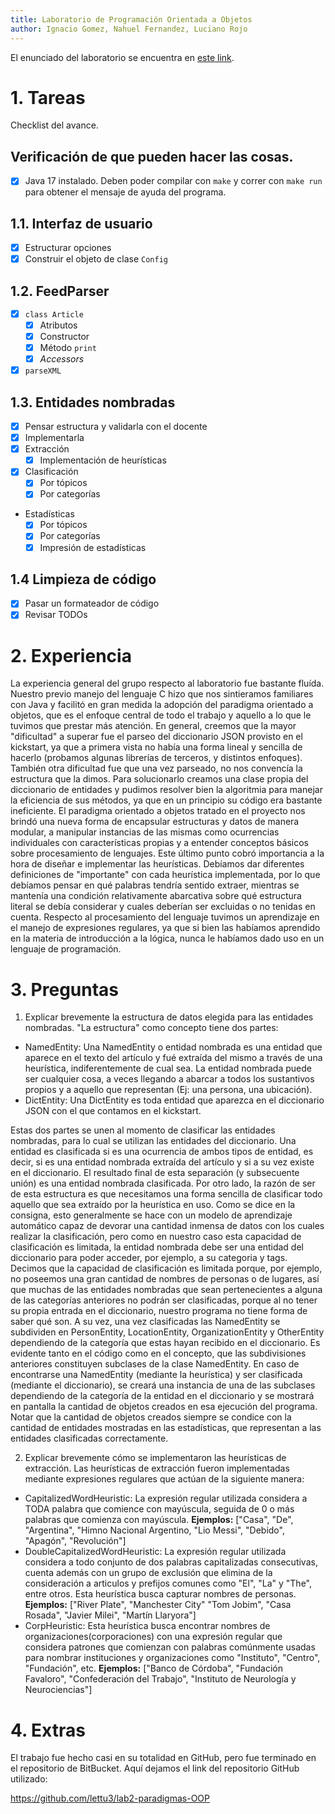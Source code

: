 ```yaml
---
title: Laboratorio de Programación Orientada a Objetos
author: Ignacio Gomez, Nahuel Fernandez, Luciano Rojo
---
```


El enunciado del laboratorio se encuentra en [este link](https://docs.google.com/document/d/1wLhuEOjhdLwgZ4rlW0AftgKD4QIPPx37Dzs--P1gIU4/edit#heading=h.xe9t6iq9fo58).

# 1. Tareas
Checklist del avance.

## Verificación de que pueden hacer las cosas.
- [x] Java 17 instalado. Deben poder compilar con `make` y correr con `make run` para obtener el mensaje de ayuda del programa.

## 1.1. Interfaz de usuario
- [x] Estructurar opciones
- [x] Construir el objeto de clase `Config`

## 1.2. FeedParser
- [x] `class Article`
    - [x] Atributos
    - [x] Constructor
    - [x] Método `print`
    - [x] _Accessors_
- [x] `parseXML`

## 1.3. Entidades nombradas
- [x] Pensar estructura y validarla con el docente
- [x] Implementarla
- [x] Extracción
    - [x] Implementación de heurísticas
- [x] Clasificación
    - [x] Por tópicos
    - [x] Por categorías
- Estadísticas
    - [x] Por tópicos
    - [x] Por categorías
    - [x] Impresión de estadísticas

## 1.4 Limpieza de código
- [x] Pasar un formateador de código
- [x] Revisar TODOs

# 2. Experiencia

La experiencia general del grupo respecto al laboratorio fue bastante fluída. Nuestro previo manejo del lenguaje C hizo que nos sintieramos familiares con Java y facilitó en gran medida la adopción del paradigma orientado a objetos, que es el enfoque central de todo el trabajo y aquello a lo que le tuvimos que prestar más atención.
En general, creemos que la mayor "dificultad" a superar fue el parseo del diccionario JSON provisto en el kickstart, ya que a primera vista no había una forma lineal y sencilla de hacerlo (probamos algunas librerías de terceros, y distintos enfoques). También otra dificultad fue que una vez parseado, no nos convencía la estructura que la dimos. Para solucionarlo creamos una clase propia del diccionario de entidades y pudimos resolver bien la algoritmia para manejar la eficiencia de sus métodos, ya que en un principio su código era bastante ineficiente.
El paradigma orientado a objetos tratado en el proyecto nos brindó una nueva forma de encapsular estructuras y datos de manera modular, a manipular instancias de las mismas como ocurrencias individuales con características propias y a entender conceptos básicos sobre procesamiento de lenguajes.
Este último punto cobró importancia a la hora de diseñar e implementar las heurísticas. Debíamos dar diferentes definiciones de "importante" con cada heurística implementada, por lo que debíamos pensar en qué palabras tendría sentido extraer, mientras se mantenía una condición relativamente abarcativa sobre qué estructura literal se debía considerar y cuales deberían ser excluidas o no tenidas en cuenta. Respecto al procesamiento del lenguaje tuvimos un aprendizaje en el manejo de expresiones regulares, ya que si bien las habíamos aprendido en la materia de introducción a la lógica, nunca le habíamos dado uso en un lenguaje de programación.

# 3. Preguntas
1. Explicar brevemente la estructura de datos elegida para las entidades nombradas.
"La estructura" como concepto tiene dos partes:
-   NamedEntity: Una NamedEntity o entidad nombrada es una entidad que aparece en el texto del artículo y fué extraída del mismo a través de una heurística, indiferentemente de cual sea. La entidad nombrada puede ser cualquier cosa, a veces llegando a abarcar a todos los sustantivos propios y a aquello que representan (Ej: una persona, una ubicación).
-   DictEntity: Una DictEntity es toda entidad que aparezca en el diccionario JSON con el que contamos en el kickstart.

Estas dos partes se unen al momento de clasificar las entidades nombradas, para lo cual se utilizan las entidades del diccionario.
Una entidad es clasificada si es una ocurrencia de ambos tipos de entidad, es decir, si es una entidad nombrada extraída del artículo y si a su vez existe en el diccionario.
El resultado final de esta separación (y subsecuente unión) es una entidad nombrada clasificada. Por otro lado, la razón de ser de esta estructura es que necesitamos una forma sencilla de clasificar todo aquello que sea extraído por la heurística en uso. Como se dice en la consigna, esto generalmente se hace con un modelo de aprendizaje automático capaz de devorar una cantidad inmensa de datos con los cuales realizar la clasificación, pero como en nuestro caso esta capacidad de clasificación es limitada, la entidad nombrada debe ser una entidad del diccionario para poder acceder, por ejemplo, a su categoria y tags.
Decimos que la capacidad de clasificación es limitada porque, por ejemplo, no poseemos una gran cantidad de nombres de personas o de lugares, así que muchas de las entidades nombradas que sean pertenecientes a alguna de las categorías anteriores no podrán ser clasificadas, porque al no tener su propia entrada en el diccionario, nuestro programa no tiene forma de saber qué son.
A su vez, una vez clasificadas las NamedEntity se subdividen en PersonEntity, LocationEntity, OrganizationEntity y OtherEntity dependiendo de la categoría que estas hayan recibido en el diccionario.
Es evidente tanto en el código como en el concepto, que las subdivisiones anteriores constituyen subclases de la clase NamedEntity. En caso de encontrarse una NamedEntity (mediante la heurística) y ser clasificada (mediante el diccionario), se creará una instancia de una de las subclases dependiendo de la categoría de la entidad en el diccionario y se mostrará en pantalla la cantidad de objetos creados en esa ejecución del programa. Notar que la cantidad de objetos creados siempre se condice con la cantidad de entidades mostradas en las estadísticas, que representan a las entidades clasificadas correctamente.


2. Explicar brevemente cómo se implementaron las heurísticas de extracción.
Las heurísticas de extracción fueron implementadas mediante expresiones regulares que actúan de la siguiente manera:

-   CapitalizedWordHeuristic: La expresión regular utilizada considera a TODA palabra que comience con mayúscula, seguida de 0 o más palabras que comienza con mayúscula.
    **Ejemplos:** ["Casa", "De", "Argentina", "Himno Nacional Argentino, "Lio Messi", "Debido", "Apagón", "Revolución"]
-   DoubleCapitalizedWordHeuristic: La expresión regular utilizada considera a todo conjunto de dos palabras capitalizadas consecutivas, cuenta además con un grupo de exclusión que elimina de la consideración a articulos y prefijos comunes como "El", "La" y "The", entre otros. Esta heurística busca capturar nombres de personas.
    **Ejemplos:** ["River Plate", "Manchester City" "Tom Jobim", "Casa Rosada", "Javier Milei", "Martín Llaryora"]
-   CorpHeuristic: Esta heurística busca encontrar nombres de organizaciones(corporaciones) con una expresión regular que considera patrones que comienzan con palabras comúnmente usadas para nombrar instituciones y organizaciones como "Instituto", "Centro", "Fundación", etc.
    **Ejemplos:** ["Banco de Córdoba", "Fundación Favaloro", "Confederación del Trabajo", "Instituto de Neurología y Neurociencias"]
# 4. Extras
El trabajo fue hecho casi en su totalidad en GitHub, pero fue terminado en el repositorio de BitBucket. Aquí dejamos el link del repositorio GitHub utilizado:

https://github.com/lettu3/lab2-paradigmas-OOP



